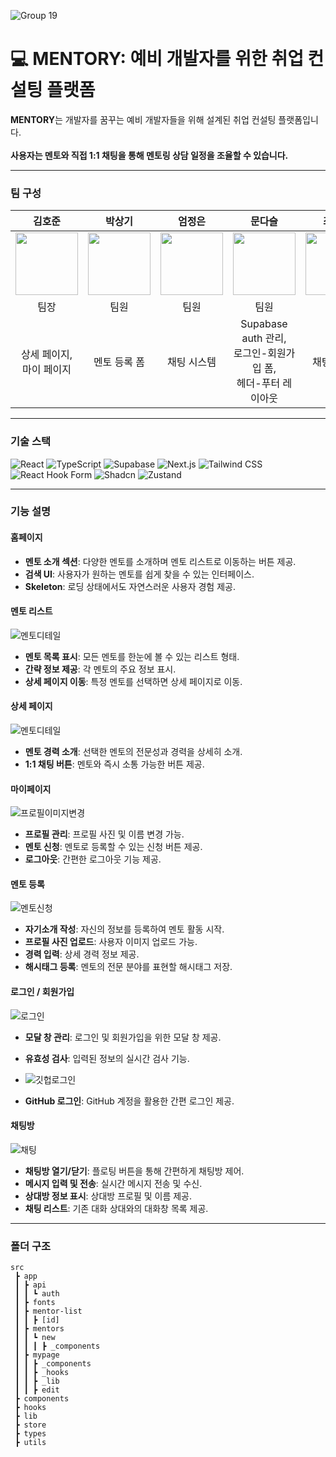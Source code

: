 ![Group 19](https://github.com/user-attachments/assets/0a6abaee-3423-4a51-8606-3c381b50e8ba)


# 💻 MENTORY: 예비 개발자를 위한 취업 컨설팅 플랫폼

**MENTORY**는 개발자를 꿈꾸는 예비 개발자들을 위해 설계된 취업 컨설팅 플랫폼입니다.<br/><br/>
**사용자는 멘토와 직접 1:1 채팅을 통해 멘토링 상담 일정을 조율할 수 있습니다.**

---

### **팀 구성**
| 김호준                                                   | 박상기                                                   | 엄정은                                                   | 문다슬                                                   | 최혜진                                                   |
|----------------------------------------------------------|----------------------------------------------------------|----------------------------------------------------------|----------------------------------------------------------|----------------------------------------------------------|
| <div align="center">[<img src="https://github.com/minjun2131.png" width="100" height="100">](https://github.com/minjun2131)</div> | <div align="center">[<img src="https://github.com/adorable-otter.png" width="100" height="100">](https://github.com/adorable-otter)</div> | <div align="center">[<img src="https://github.com/ovezen.png" width="100" height="100">](https://github.com/ovezen)</div> | <div align="center">[<img src="https://github.com/Raina-Moon.png" width="100" height="100">](https://github.com/Raina-Moon)</div> | <div align="center">[<img src="https://github.com/choihyejin94.png" width="100" height="100">](https://github.com/choihyejin94)</div> |
| <div align="center">팀장</div>                             | <div align="center">팀원</div>                             | <div align="center">팀원</div>                             | <div align="center">팀원</div>                             | <div align="center">팀원</div>                             |
| <div align="center">상세 페이지,<br/>마이 페이지</div>       | <div align="center">멘토 등록 폼</div>                     | <div align="center">채팅 시스템</div>                       | <div align="center">Supabase auth 관리,<br/> 로그인-회원가입 폼,<br/>헤더-푸터 레이아웃</div> | <div align="center">채팅 시스템</div>                       |


 



---

### **기술 스택**

![React](https://img.shields.io/badge/React-61DAFB?logo=react&logoColor=white&style=for-the-badge)
![TypeScript](https://img.shields.io/badge/TypeScript-3178C6?logo=typescript&logoColor=white&style=for-the-badge)
![Supabase](https://img.shields.io/badge/Supabase-3ECF8E?logo=supabase&logoColor=white&style=for-the-badge)
![Next.js](https://img.shields.io/badge/Next.js-000000?logo=nextdotjs&logoColor=white&style=for-the-badge)
![Tailwind CSS](https://img.shields.io/badge/TailwindCSS-06B6D4?logo=tailwindcss&logoColor=white&style=for-the-badge)
![React Hook Form](https://img.shields.io/badge/React_Hook_Form-EC5990?logo=reacthookform&logoColor=white&style=for-the-badge)
![Shadcn](https://img.shields.io/badge/Shadcn-121212?logo=shadcn&logoColor=white&style=for-the-badge)
![Zustand](https://img.shields.io/badge/Zustand-FFC107?logo=zustand&logoColor=white&style=for-the-badge)

---

### **기능 설명**

#### **홈페이지**
- **멘토 소개 섹션**: 다양한 멘토를 소개하며 멘토 리스트로 이동하는 버튼 제공.
- **검색 UI**: 사용자가 원하는 멘토를 쉽게 찾을 수 있는 인터페이스.
- **Skeleton**: 로딩 상태에서도 자연스러운 사용자 경험 제공.

#### **멘토 리스트**
![멘토디테일](https://github.com/user-attachments/assets/0ab9c7b2-f9b8-4c5e-8698-c2ddd67eb641)

- **멘토 목록 표시**: 모든 멘토를 한눈에 볼 수 있는 리스트 형태.
- **간략 정보 제공**: 각 멘토의 주요 정보 표시.
- **상세 페이지 이동**: 특정 멘토를 선택하면 상세 페이지로 이동.

#### **상세 페이지**
![멘토디테일](https://github.com/user-attachments/assets/75ebed81-703c-446b-a33c-91a0ce98ae8b)

- **멘토 경력 소개**: 선택한 멘토의 전문성과 경력을 상세히 소개.
- **1:1 채팅 버튼**: 멘토와 즉시 소통 가능한 버튼 제공.

#### **마이페이지**
![프로필이미지변경](https://github.com/user-attachments/assets/d93e5767-0f2b-422f-a707-2e8d15f475cd)

- **프로필 관리**: 프로필 사진 및 이름 변경 가능.
- **멘토 신청**: 멘토로 등록할 수 있는 신청 버튼 제공.
- **로그아웃**: 간편한 로그아웃 기능 제공.

#### **멘토 등록**
![멘토신청](https://github.com/user-attachments/assets/289547ae-c0ef-4536-b713-4d2df5dd3a7a)

- **자기소개 작성**: 자신의 정보를 등록하여 멘토 활동 시작.
- **프로필 사진 업로드**: 사용자 이미지 업로드 가능.
- **경력 입력**: 상세 경력 정보 제공.
- **해시태그 등록**: 멘토의 전문 분야를 표현할 해시태그 저장.

#### **로그인 / 회원가입**
![로그인](https://github.com/user-attachments/assets/7c1a5c39-92a7-45a6-aaac-0585937c9133)

- **모달 창 관리**: 로그인 및 회원가입을 위한 모달 창 제공.
- **유효성 검사**: 입력된 정보의 실시간 검사 기능.
- ![깃헙로그인](https://github.com/user-attachments/assets/de55890e-a4a9-4ed4-a81c-df245dacafb6)

- **GitHub 로그인**: GitHub 계정을 활용한 간편 로그인 제공.

#### **채팅방**
![채팅](https://github.com/user-attachments/assets/8445b716-0a0e-4675-a32c-1d76e15c0861)
- **채팅방 열기/닫기**: 플로팅 버튼을 통해 간편하게 채팅방 제어.
- **메시지 입력 및 전송**: 실시간 메시지 전송 및 수신.
- **상대방 정보 표시**: 상대방 프로필 및 이름 제공.
- **채팅 리스트**: 기존 대화 상대와의 대화창 목록 제공.

---

### **폴더 구조**

```plaintext
src
 ┣ app
 ┃ ┣ api
 ┃ ┃ ┗ auth
 ┃ ┣ fonts
 ┃ ┣ mentor-list
 ┃ ┃ ┣ [id]
 ┃ ┣ mentors
 ┃ ┃ ┗ new
 ┃ ┃ ┃ ┣ _components
 ┃ ┣ mypage
 ┃ ┃ ┣ _components
 ┃ ┃ ┣ _hooks
 ┃ ┃ ┣ _lib
 ┃ ┃ ┣ edit
 ┣ components
 ┣ hooks
 ┣ lib
 ┣ store
 ┣ types
 ┣ utils
```

